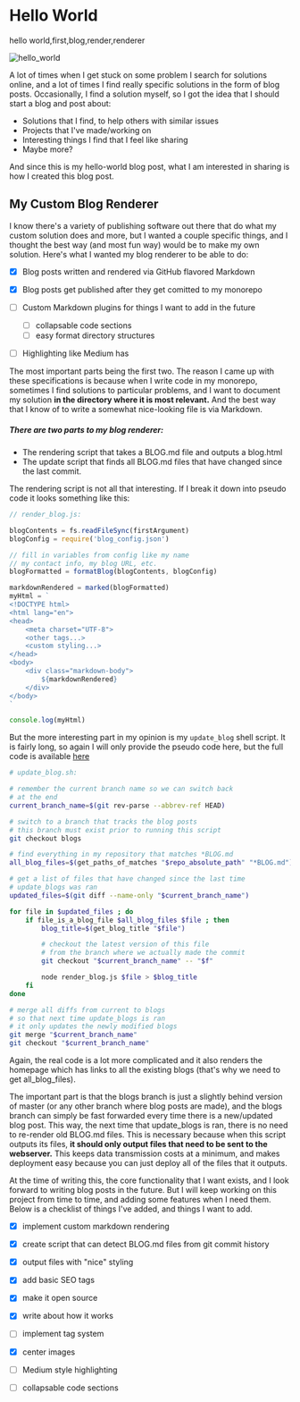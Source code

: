 # Hello World
hello world,first,blog,render,renderer

![hello_world](https://blog.nikitas.link/earth.jpg)

A lot of times when I get stuck on some problem I search for solutions online, and a lot of times I find really specific solutions in the form of blog posts. Occasionally, I find a solution myself, so I got the idea that I should start a blog and post about:

- Solutions that I find, to help others with similar issues
- Projects that I've made/working on
- Interesting things I find that I feel like sharing
- Maybe more?

And since this is my hello-world blog post, what I am interested in sharing is how I created this blog post.

## My Custom Blog Renderer

I know there's a variety of publishing software out there that do what my custom solution does and more, but I wanted a couple specific things, and I thought the best way (and most fun way) would be to make my own solution. Here's what I wanted my blog renderer to be able to do:

- [X] Blog posts written and rendered via GitHub flavored Markdown
- [X] Blog posts get published after they get comitted to my monorepo
- [ ] Custom Markdown plugins for things I want to add in the future
    - [ ] collapsable code sections
    - [ ] easy format directory structures
- [ ] Highlighting like Medium has


The most important parts being the first two. The reason I came up with these specifications is because when I write code in my monorepo, sometimes I find solutions to particular problems, and I want to document my solution **in the directory where it is most relevant.** And the best way that I know of to write a somewhat nice-looking file is via Markdown.




##### There are two parts to my blog renderer:

- The rendering script that takes a BLOG.md file and outputs a blog.html
- The update script that finds all BLOG.md files that have changed since the last commit.

The rendering script is not all that interesting. If I break it down into pseudo code it looks something like this:

```js
// render_blog.js:

blogContents = fs.readFileSync(firstArgument)
blogConfig = require('blog_config.json')

// fill in variables from config like my name
// my contact info, my blog URL, etc.
blogFormatted = formatBlog(blogContents, blogConfig)

markdownRendered = marked(blogFormatted)
myHtml = `
<!DOCTYPE html>
<html lang="en">
<head>
    <meta charset="UTF-8">
    <other tags...>
    <custom styling...>
</head>
<body>
    <div class="markdown-body">
        ${markdownRendered}
    </div>
</body>
`

console.log(myHtml)
```


But the more interesting part in my opinion is my `update_blog` shell script. It is fairly long, so again I will only provide the pseudo code here, but the full code is available [here](https://github.com/nikita-skobov/my_blog) 


```sh
# update_blog.sh:

# remember the current branch name so we can switch back
# at the end
current_branch_name=$(git rev-parse --abbrev-ref HEAD)

# switch to a branch that tracks the blog posts
# this branch must exist prior to running this script
git checkout blogs

# find everything in my repository that matches *BLOG.md
all_blog_files=$(get_paths_of_matches "$repo_absolute_path" "*BLOG.md")

# get a list of files that have changed since the last time
# update_blogs was ran
updated_files=$(git diff --name-only "$current_branch_name")

for file in $updated_files ; do
    if file_is_a_blog_file $all_blog_files $file ; then
        blog_title=$(get_blog_title "$file")

        # checkout the latest version of this file
        # from the branch where we actually made the commit
        git checkout "$current_branch_name" -- "$f"

        node render_blog.js $file > $blog_title
    fi
done

# merge all diffs from current to blogs
# so that next time update_blogs is ran
# it only updates the newly modified blogs
git merge "$current_branch_name"
git checkout "$current_branch_name"
```

Again, the real code is a lot more complicated and it also renders the homepage which has links to all the existing blogs (that's why we need to get all_blog_files).

The important part is that the blogs branch is just a slightly behind version of master (or any other branch where blog posts are made), and the blogs branch can simply be fast forwarded every time there is a new/updated blog post. This way, the next time that update_blogs is ran, there is no need to re-render old BLOG.md files. This is necessary because when this script outputs its files, **it should only output files that need to be sent to the webserver.** This keeps data transmission costs at a minimum, and makes deployment easy because you can just deploy all of the files that it outputs.

At the time of writing this, the core functionality that I want exists, and I look forward to writing blog posts in the future. But I will keep working on this project from time to time, and adding some features when I need them. Below is a checklist of things I've added, and things I want to add.

- [X] implement custom markdown rendering
- [X] create script that can detect BLOG.md files from git commit history
- [X] output files with "nice" styling
- [X] add basic SEO tags
- [X] make it open source
- [X] write about how it works
- [ ] implement tag system
- [X] center images
- [ ] Medium style highlighting
- [ ] collapsable code sections

